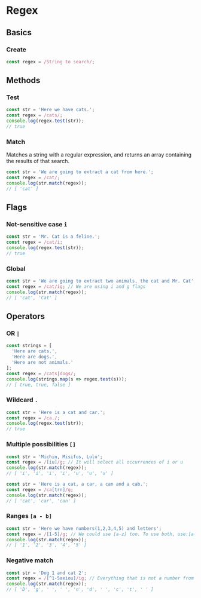 # Regex

## Basics
### Create
```javascript
const regex = /String to search/;
```

## Methods
### Test
```javascript
const str = 'Here we have cats.';
const regex = /cats/;
console.log(regex.test(str));
// true
```

### Match
Matches a string with a regular expression, and returns an array containing the results of that search.
```javascript
const str = 'We are going to extract a cat from here.';
const regex = /cat/;
console.log(str.match(regex));
// [ 'cat' ]
```


## Flags
### Not-sensitive case ```i``` 
```javascript
const str = 'Mr. Cat is a feline.';
const regex = /cat/i;
console.log(regex.test(str));
// true
```

### Global
```javascript
const str = 'We are going to extract two animals, the cat and Mr. Cat';
const regex = /cat/ig; // We are using i and g flags
console.log(str.match(regex));
// [ 'cat', 'Cat' ]
```


## Operators
### OR ```|```
```javascript
const strings = [
  'Here are cats.',
  'Here are dogs.',
  'Here are not animals.'
];
const regex = /cats|dogs/;
console.log(strings.map(s => regex.test(s)));
// [ true, true, false ]
```

### Wildcard ```.```
```javascript
const str = 'Here is a cat and car.';
const regex = /ca./;
console.log(regex.test(str));
// true
``` 

### Multiple possibilities ```[]``` 
```javascript
const str = 'Michin, Misifus, Lulu';
const regex = /[iu]/g; // It will select all occurrences of i or u
console.log(str.match(regex));
// [ 'i', 'i', 'i', 'i', 'u', 'u', 'u' ]
```
```javascript
const str = 'Here is a cat, a car, a can and a cab.';
const regex = /ca[trn]/g;
console.log(str.match(regex));
// [ 'cat', 'car', 'can' ]
```

### Ranges ```[a - b]```
```javascript
const str = 'Here we have numbers(1,2,3,4,5) and letters';
const regex = /[1-5]/g; // We could use [a-z] too. To use both, use:[a-z1-5] 
console.log(str.match(regex));
// [ '1', '2', '3', '4', '5' ]
```
### Negative match
```javascript
const str = 'Dog 1 and cat 2';
const regex = /[^1-5aeiou]/ig; // Everything that is not a number from 1 to 5 nor a vowel.
console.log(str.match(regex));
// [ 'D', 'g', ' ', ' ', 'n', 'd', ' ', 'c', 't', ' ' ]
```

